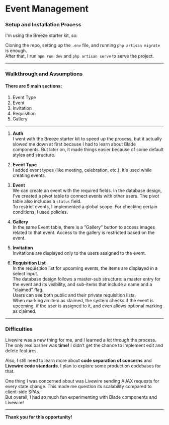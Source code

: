 # Event Management

### Setup and Installation Process

I'm using the Breeze starter kit, so:

Cloning the repo, setting up the `.env` file, and running `php artisan migrate` is enough.  
After that, I run `npm run dev` and `php artisan serve` to serve the project.

---

### Walkthrough and Assumptions

#### There are 5 main sections:

1) Event Type  
2) Event  
3) Invitation  
4) Requisition  
5) Gallery  

---

1) **Auth**  
I went with the Breeze starter kit to speed up the process, but it actually slowed me down at first because I had to learn about Blade components. But later on, it made things easier because of some default styles and structure.

2) **Event Type**  
I added event types (like meeting, celebration, etc.). It's used while creating events.

3) **Event**  
We can create an event with the required fields. In the database design, I've created a pivot table to connect events with other users. The pivot table also includes a `status` field.  
To restrict events, I implemented a global scope. For checking certain conditions, I used policies.

4) **Gallery**  
In the same Event table, there is a "Gallery" button to access images related to that event. Access to the gallery is restricted based on the event.

5) **Invitation**  
Invitations are displayed only to the users assigned to the event.

6) **Requisition List**  
In the requisition list for upcoming events, the items are displayed in a select input.  
The database design follows a master-sub structure: a master entry for the event and its visibility, and sub-items that include a name and a "claimed" flag.  
Users can see both public and their private requisition lists.  
When marking an item as claimed, the system checks if the event is upcoming, if the user is assigned to it, and even allows optional marking as claimed.

---

### Difficulties

Livewire was a new thing for me, and I learned a lot through the process.  
The only real barrier was **time!** I didn’t get the chance to implement edit and delete features.  

Also, I still need to learn more about **code separation of concerns** and **Livewire code standards**. I plan to explore some production codebases for that.

One thing I was concerned about was Livewire sending AJAX requests for every state change. This made me question its scalability compared to client-side SPAs.  
But overall, I had so much fun experimenting with Blade components and Livewire!

---

**Thank you for this opportunity!**
